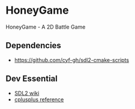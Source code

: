 # HoneyGame
HoneyGame - A 2D Battle Game

## Dependencies
* https://github.com/cyf-gh/sdl2-cmake-scripts

## Dev Essential
* [SDL2 wiki](https://wiki.libsdl.org/)
* [cplusplus reference](https://www.cplusplus.com/reference)